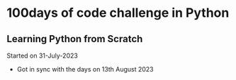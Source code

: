 <h1>100days of code challenge in Python</h1>
<h2>Learning Python from Scratch</h2>

Started on 31-July-2023

<ul>
    <li>Got in sync with the days on 13th August 2023</li>
</ul>
